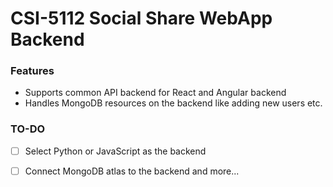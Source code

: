 # CSI-5112 Social Share WebApp Backend
### Features

- Supports common API backend for React and Angular backend
- Handles MongoDB resources on the backend like adding new users etc.

### TO-DO
- [ ] Select Python or JavaScript as the backend
- [ ] Connect MongoDB atlas to the backend
and more...

